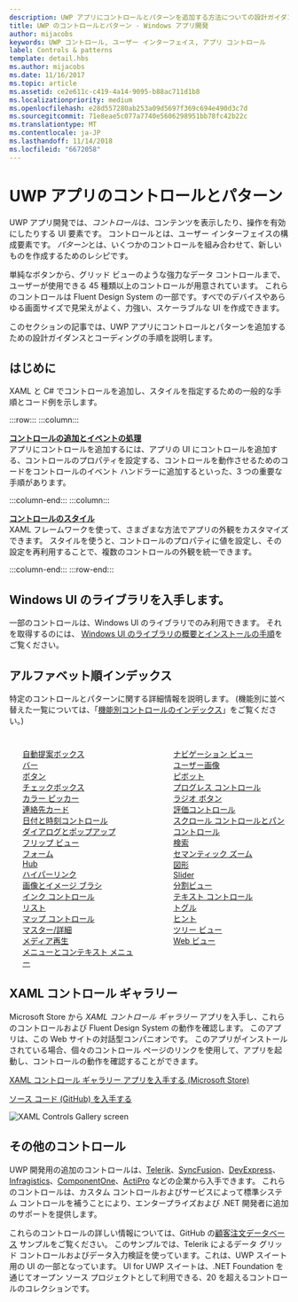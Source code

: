 ```yaml
---
description: UWP アプリにコントロールとパターンを追加する方法についての設計ガイダンスとコーディングの手順を説明します。 アプリで使用できる 45 種類以上の強力なコントロールを紹介します。
title: UWP のコントロールとパターン - Windows アプリ開発
author: mijacobs
keywords: UWP コントロール, ユーザー インターフェイス, アプリ コントロール
label: Controls & patterns
template: detail.hbs
ms.author: mijacobs
ms.date: 11/16/2017
ms.topic: article
ms.assetid: ce2e611c-c419-4a14-9095-b88ac711d1b8
ms.localizationpriority: medium
ms.openlocfilehash: e28d557280ab253a09d5697f369c694e490d3c7d
ms.sourcegitcommit: 71e8eae5c077a7740e5606298951bb78fc42b22c
ms.translationtype: MT
ms.contentlocale: ja-JP
ms.lasthandoff: 11/14/2018
ms.locfileid: "6672058"
---
```

# <a name="controls-and-patterns-for-uwp-apps"></a>UWP アプリのコントロールとパターン
 

UWP アプリ開発では、<i>コントロール</i>は、コンテンツを表示したり、操作を有効にしたりする UI 要素です。 コントロールとは、ユーザー インターフェイスの構成要素です。 <i>パターン</i>とは、いくつかのコントロールを組み合わせて、新しいものを作成するためのレシピです。

単純なボタンから、グリッド ビューのような強力なデータ コントロールまで、ユーザーが使用できる 45 種類以上のコントロールが用意されています。  これらのコントロールは Fluent Design System の一部です。すべでのデバイスやあらゆる画面サイズで見栄えがよく、力強い、スケーラブルな UI を作成できます。 

このセクションの記事では、UWP アプリにコントロールとパターンを追加するための設計ガイダンスとコーディングの手順を説明します。 

## <a name="intro"></a>はじめに

XAML と C# でコントロールを追加し、スタイルを指定するための一般的な手順とコード例を示します。

:::row:::
    :::column:::
      <p><b><a href="controls-and-events-intro.md">コントロールの追加とイベントの処理</a></b> <br/>
アプリにコントロールを追加するには、アプリの UI にコントロールを追加する、コントロールのプロパティを設定する、コントロールを動作させるためのコードをコントロールのイベント ハンドラーに追加するといった、3 つの重要な手順があります。</p>
    :::column-end:::
    :::column:::
      <p><b><a href="xaml-styles.md">コントロールのスタイル</a></b> <br/>
XAML フレームワークを使って、さまざまな方法でアプリの外観をカスタマイズできます。 スタイルを使うと、コントロールのプロパティに値を設定し、その設定を再利用することで、複数のコントロールの外観を統一できます。</p>
    :::column-end:::
:::row-end:::

## <a name="get-the-windows-ui-library"></a>Windows UI のライブラリを入手します。
一部のコントロールは、Windows UI のライブラリでのみ利用できます。 それを取得するのには、 [Windows UI のライブラリの概要とインストールの手順](/uwp/toolkits/winui/)をご覧ください。

## <a name="alphabetical-index"></a>アルファベット順インデックス 

特定のコントロールとパターンに関する詳細情報を説明します。 (機能別に並べ替えた一覧については、「<a href="controls-by-function.md">機能別コントロールのインデックス</a>」をご覧ください。)

<div style="column-count: 2; column-gap: 40px; margin-top: 40px;" >
<ul style="margin-top: 0px; padding-top: 0px; list-style-type: none;">
<li style="list-style-type: none;"><a href="auto-suggest-box.md">自動提案ボックス</a></li>

<li style="list-style-type: none;"><a href="app-bars.md">バー</a></li>

<li style="list-style-type: none;"><a href="buttons.md">ボタン</a></li>

<li style="list-style-type: none;"><a href="checkbox.md">チェックボックス </a></li>

<li style="list-style-type: none;"><a href="color-picker.md">カラー ピッカー</a></li>

<li style="list-style-type: none;"><a href="contact-card.md">連絡先カード</a></li>

<li style="list-style-type: none;"><a href="date-and-time.md">日付と時刻コントロール</a></li>

<li style="list-style-type: none;"><a href="dialogs-and-flyouts/index.md">ダイアログとポップアップ</a></li>

<li style="list-style-type: none;"><a href="flipview.md">フリップ ビュー</a></li>

<li style="list-style-type: none;"><a href="forms.md">フォーム</a></li>

<li style="list-style-type: none;"><a href="hub.md">Hub</a></li>

<li style="list-style-type: none;"><a href="hyperlinks.md">ハイパーリンク</a></li>

<li style="list-style-type: none;"><a href="images-imagebrushes.md">画像とイメージ ブラシ</a></li>

<li style="list-style-type: none;"><a href="inking-controls.md">インク コントロール</a></li>

<li style="list-style-type: none;"><a href="lists.md">リスト</a></li>

<li style="list-style-type: none;"><a href="../../maps-and-location/controls-map.md">マップ コントロール</a></li>

<li style="list-style-type: none;"><a href="master-details.md">マスター/詳細</a></li>

<li style="list-style-type: none;"><a href="media-playback.md">メディア再生</a></li>

<li style="list-style-type: none;"><a href="menus.md">メニューとコンテキスト メニュー</a></li>

<li style="list-style-type: none;"><a href="navigationview.md">ナビゲーション ビュー</a></li>

<li style="list-style-type: none;"><a href="person-picture.md">ユーザー画像</a></li>

<li style="list-style-type: none;"><a href="pivot.md">ピボット</a></li>

<li style="list-style-type: none;"><a href="progress-controls.md">プログレス コントロール</a></li>

<li style="list-style-type: none;"><a href="radio-button.md">ラジオ ボタン</a></li>

<li style="list-style-type: none;"><a href="rating.md">評価コントロール</a></li>

<li style="list-style-type: none;"><a href="scroll-controls.md">スクロール コントロールとパン コントロール</a></li>

<li style="list-style-type: none;"><a href="search.md">検索</a></li>

<li style="list-style-type: none;"><a href="semantic-zoom.md">セマンティック ズーム</a></li>

<li style="list-style-type: none;"><a href="shapes.md">図形</a></li>

<li style="list-style-type: none;"><a href="slider.md">Slider</a></li>

<li style="list-style-type: none;"><a href="split-view.md">分割ビュー</a></li>

<li style="list-style-type: none;"><a href="text-controls.md">テキスト コントロール</a></li>


<li style="list-style-type: none;"><a href="toggles.md">トグル</a></li>
<li style="list-style-type: none;"><a href="tooltips.md">ヒント</a></li>

<li style="list-style-type: none;"><a href="tree-view.md">ツリー ビュー</a></li>

<li style="list-style-type: none;"><a href="web-view.md">Web ビュー</a></li>
</ul>
</div>

## <a name="xaml-controls-gallery"></a>XAML コントロール ギャラリー

Microsoft Store から _XAML コントロール ギャラリー_ アプリを入手し、これらのコントロールおよび Fluent Design System の動作を確認します。 このアプリは、この Web サイトの対話型コンパニオンです。 このアプリがインストールされている場合、個々のコントロール ページのリンクを使用して、アプリを起動し、コントロールの動作を確認することができます。

<a href="https://www.microsoft.com/store/productId/9MSVH128X2ZT">XAML コントロール ギャラリー アプリを入手する (Microsoft Store)</a>

<a href="https://github.com/Microsoft/Windows-universal-samples/tree/master/Samples/XamlUIBasics">ソース コード (GitHub) を入手する</a>

<img src="images/xaml-controls-gallery.png" alt="XAML Controls Gallery screen" />

## <a name="additional-controls"></a>その他のコントロール

UWP 開発用の追加のコントロールは、<a href="http://www.telerik.com/">Telerik</a>、<a href="https://www.syncfusion.com/products/uwp">SyncFusion</a>、<a href="https://www.devexpress.com/Products/NET/Controls/Win10Apps/">DevExpress</a>、<a href="http://www.infragistics.com/products/universal-windows-platform">Infragistics</a>、<a href="https://www.componentone.com/Studio/Platform/UWP">ComponentOne</a>、<a href="http://www.actiprosoftware.com/products/controls/universal">ActiPro</a> などの企業から入手できます。 これらのコントロールは、カスタム コントロールおよびサービスによって標準システム コントロールを補うことにより、エンタープライズおよび .NET 開発者に追加のサポートを提供します。  

これらのコントロールの詳しい情報については、GitHub の<a href="https://github.com/Microsoft/Windows-appsample-customers-orders-database">顧客注文データベース</a> サンプルをご覧ください。 このサンプルでは、Telerik によるデータ グリッド コントロールおよびデータ入力検証を使っています。これは、UWP スイート用の UI の一部となっています。 UI for UWP スイートは、.NET Foundation を通じてオープン ソース プロジェクトとして利用できる、20 を超えるコントロールのコレクションです。
